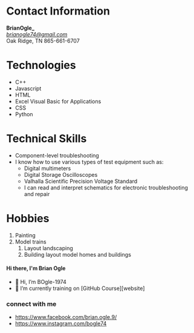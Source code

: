 # Contact Information
**BrianOgle_**<br/>
*brianogle74@gmail.com*<br/>
Oak Ridge, TN
865-661-6707
# Technologies
- C++ 
- Javascript 
- HTML   
- Excel Visual Basic for Applications
- CSS
- Python
# Technical Skills
* Component-level troubleshooting
* I know how to use various types of test equipment such as:
  * Digital multimeters
  * Digital Storage Oscilloscopes
  * Valhalla Scientific Precision Voltage Standard
  * I can read and interpret schematics for electronic troubleshooting and repair
# Hobbies
1. Painting
1. Model trains
   1. Layout landscaping
   1. Building layout model homes and buildings
  

#### Hi there, I'm Brian Ogle 
- 👋 Hi, I’m BOgle-1974 
- 🌱 I’m currently training on [GitHub Course][website]

### connect with me
* https://www.facebook.com/brian.ogle.9/
* https://www.instagram.com/bogle74
